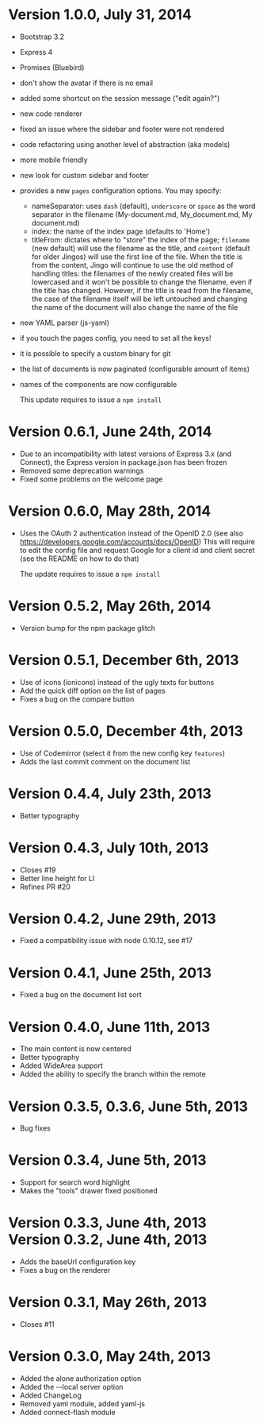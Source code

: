 Version 1.0.0, July 31, 2014
=============================

- Bootstrap 3.2
- Express 4
- Promises (Bluebird)
- don't show the avatar if there is no email
- added some shortcut on the session message ("edit again?")
- new code renderer
- fixed an issue where the sidebar and footer were not rendered
- code refactoring using another level of abstraction (aka models)
- more mobile friendly
- new look for custom sidebar and footer
- provides a new `pages` configuration options. You may specify:
  - nameSeparator: uses `dash` (default), `underscore` or `space` as the word
    separator in the filename (My-document.md, My_document.md, My document.md)
  - index: the name of the index page (defaults to 'Home')
  - titleFrom: dictates where to "store" the index of the page; `filename` (new
    default) will use the filename as the title, and `content` (default for older
    Jingos) will use the first line of the file. When the title is from the
    content, Jingo will continue to use the old method of handling titles: the
    filenames of the newly created files will be lowercased and it won't be
    possible to change the filename, even if the title has changed. However, if
    the title is read from the filename, the case of the filename itself will be
    left untouched and changing the name of the document will also change the
    name of the file
- new YAML parser (js-yaml)
- if you touch the pages config, you need to set all the keys!
- it is possible to specify a custom binary for git
- the list of documents is now paginated (configurable amount of items)
- names of the components are now configurable

  This update requires to issue a `npm install`

Version 0.6.1, June 24th, 2014
=============================

- Due to an incompatibility with latest versions of Express 3.x (and Connect),
  the Express version in package.json has been frozen
- Removed some deprecation warnings
- Fixed some problems on the welcome page

Version 0.6.0, May 28th, 2014
=============================

- Uses the OAuth 2 authentication instead of the OpenID 2.0
  (see also https://developers.google.com/accounts/docs/OpenID)
  This will require to edit the config file and request Google for
  a client id and client secret (see the README on how to do that)

  The update requires to issue a `npm install`

Version 0.5.2, May 26th, 2014
=============================

- Version bump for the npm package glitch

Version 0.5.1, December 6th, 2013
=============================

- Use of icons (ionicons) instead of the ugly texts for buttons
- Add the quick diff option on the list of pages
- Fixes a bug on the compare button

Version 0.5.0, December 4th, 2013
=============================

- Use of Codemirror (select it from the new config key `features`)
- Adds the last commit comment on the document list

Version 0.4.4, July 23th, 2013
=============================

- Better typography

Version 0.4.3, July 10th, 2013
=============================

- Closes #19
- Better line height for LI
- Refines PR #20

Version 0.4.2, June 29th, 2013
=============================

- Fixed a compatibility issue with node 0.10.12, see #17

Version 0.4.1, June 25th, 2013
=============================

- Fixed a bug on the document list sort

Version 0.4.0, June 11th, 2013
=============================

- The main content is now centered
- Better typography
- Added WideArea support
- Added the ability to specify the branch within the remote

Version 0.3.5, 0.3.6, June 5th, 2013
=============================

- Bug fixes

Version 0.3.4, June 5th, 2013
=============================

- Support for search word highlight
- Makes the "tools" drawer fixed positioned

Version 0.3.3, June 4th, 2013
Version 0.3.2, June 4th, 2013
=============================

- Adds the baseUrl configuration key
- Fixes a bug on the renderer

Version 0.3.1, May 26th, 2013
=============================

- Closes #11

Version 0.3.0, May 24th, 2013
=============================

- Added the alone authorization option
- Added the --local server option
- Added ChangeLog
- Removed yaml module, added yaml-js
- Added connect-flash module
